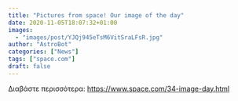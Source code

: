```yaml
---
title: "Pictures from space! Our image of the day"
date: 2020-11-05T18:07:32+01:00
images:
  - "images/post/YJQj945eTsM6VitSraLFsR.jpg"
author: "AstroBot"
categories: ["News"]
tags: ["space.com"]
draft: false
---
```




Διαβάστε περισσότερα: https://www.space.com/34-image-day.html

